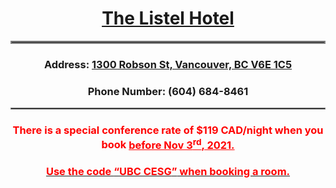 <h1 align = "center"><a href="https://www.thelistelhotel.com/">The Listel Hotel</a></h1>
<hr style="border:2px solid gray"> 
<h3 align = "center">Address: <a href="https://www.google.com/maps/place/1300+Robson+St,+Vancouver,+BC+V6E+1C5/@49.287051,-123.1312661,17z/data=!3m1!4b1!4m5!3m4!1s0x5486718746633781:0x7bd1a32722366cf2!8m2!3d49.287051!4d-123.1290774">1300 Robson St, Vancouver, BC V6E 1C5</a></h3>
<h3 align = "center">Phone Number: (604) 684-8461</h3>
<hr style="border:1px solid gray"> 
<h3  align = "center"><strong><span style="color: #ff0000;">There is a special conference rate of $119 CAD/night when you book <u> before Nov 3<sup>rd</sup>, 2021.</h3></span></strong></p>
<h3  align = "center"><strong><span style="color: #ff0000;">Use the code <q>UBC CESG</q> when booking a room.</span></strong></h3>

